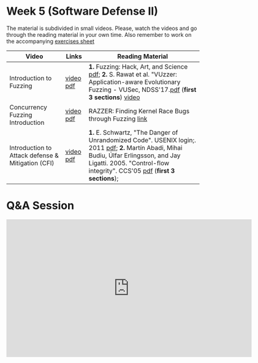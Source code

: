 # Week 5  (Software Defense II)

The material is subdivided in small videos.
Please, watch the videos and go through the reading material in your own time.
Also remember to work on the accompanying [exercises sheet](../exercises/EXERCISE5.md)

| Video                   | Links                     |        Reading Material                                                                                                                                                                                      |
|-------------------------|---------------------------|----------------------------------------------------------------------------------|
| Introduction to Fuzzing                 | [video](https://web.microsoftstream.com/video/c7d0cd83-3f9d-4b18-b9f9-448c654326d6) [pdf](../slides/week5/Intro-fuzzzing.pdf) | **1.** Fuzzing: Hack, Art, and Science [pdf](https://patricegodefroid.github.io/public_psfiles/Fuzzing-101-CACM2020.pdf); **2.** S. Rawat et al. "VUzzer: Application-aware Evolutionary Fuzzing - VUSec, NDSS'17.[pdf](https://download.vusec.net/papers/vuzzer_ndss17.pdf) (**first 3 sections**) [video](https://www.youtube.com/watch?v=lfOGLUqpnvU&t=40s&ab_channel=NDSSSymposium) |
| Concurrency Fuzzing Introduction | [video](https://web.microsoftstream.com/video/ae4b1d76-4a06-4668-9561-4d556a483323) [pdf](../slides/week5/Intro-concurrency-fuzz.pdf)| RAZZER: Finding Kernel Race Bugs through Fuzzing [link](https://lifeasageek.github.io/papers/jeong-razzer.pdf)|
| Introduction to Attack defense & Mitigation (CFI) | [video](https://web.microsoftstream.com/video/02e41986-eab9-4a00-8bc8-c9a5502e93e8) [pdf](../slides/week5/intro-defence-mitigation.pdf) | **1.** E. Schwartz, "The Danger of Unrandomized Code". USENIX login;. 2011 [pdf](https://www.usenix.org/system/files/login/articles/105516-Schwartz.pdf); **2.** Martín Abadi, Mihai Budiu, Úlfar Erlingsson, and Jay Ligatti. 2005. "Control-flow integrity". CCS'05 [pdf](http://www.cs.columbia.edu/~suman/secure_sw_devel/p340-abadi.pdf) (**first 3 sections**);                                                                                                                                                                                       |

# Q&A Session

<iframe width="640" height="360" src="https://web.microsoftstream.com/embed/video/ba0bf84a-eca8-4a79-86a9-dc23971cd5f1?autoplay=false&amp;showinfo=true" allowfullscreen style="border:none;"></iframe>
